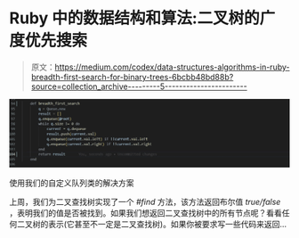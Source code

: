 # Ruby 中的数据结构和算法:二叉树的广度优先搜索

> 原文：<https://medium.com/codex/data-structures-algorithms-in-ruby-breadth-first-search-for-binary-trees-6bcbb48bd88b?source=collection_archive---------5----------------------->

![](img/43c4091425eb6d3db6995e37136bd95f.png)

使用我们的自定义队列类的解决方案

上周，我们为二叉查找树实现了一个 *#find* 方法，该方法返回布尔值 *true/false* ，表明我们的值是否被找到。如果我们想返回二叉查找树中的所有节点呢？看看任何二叉树的表示(它甚至不一定是二叉查找树)。如果你被要求写一些代码来返回…